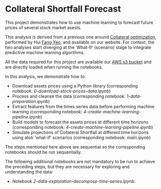 # Collateral Shortfall Forecast

This project demonstrates how to use machine learning to forecast future prices of several stock market asests.

This analysis is derived from a previous one around [Collateral optimization](https://github.com/atoti/notebooks/tree/master/notebooks/collateral-shortfall-monitoring), performed by Hui [Fang Yeo](https://www.linkedin.com/in/huifang-yeo/), and available on our website. For context, the two analyses start diverging at the ‘What-If’ (scenario) stage to integrate predictive machine learning algorithms.

All the data required for this project are available our [AWS s3 bucket](https://s3.eu-west-3.amazonaws.com/data.atoti.io/notebooks/ca-solar/) and are directly loaded when running the notebooks.

In this analysis, we demonstrate how to:

- Download assets prices using a Python library (corresponding notebook: *0-download-stock-prices-data.ipynb*)
- Process and cleanse the data (corresponding notebook: *1-data-preparation.ipynb*)
- Extract features from the times series data before performing machine learning (corresponding notebook: *4-create-machine-learning-pipeline.ipynb*)
- Build models to forecast the assets prices at different time horizons (corresponding notebook: *4-create-machine-learning-pipeline.ipynb*)
- Simulate projections of Collateral Shortfall at different time horizons using atoti 'what-if' scenarios (corresponding notebook: *main.ipynb*)

The steps mentioned here above are sequential so the corresponding notebooks should be run sequentially.

The following additional notebooks are not mandatory to be run to achieve the preceding steps, but they are necessary for exploring and understanding the data:

- Notebook *2-data-exploration-decompose-time-series.ipynb*: 
